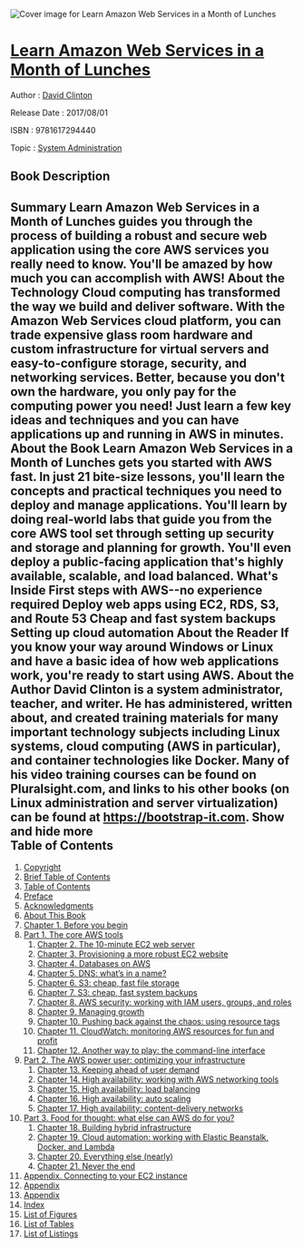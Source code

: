 ![Cover image for Learn Amazon Web Services in a Month of Lunches](https://imgdetail.ebookreading.net/cover/cover/system_admin/EB9781617294440.jpg)

[Learn Amazon Web Services in a Month of Lunches](https://ebookreading.net/view/book/Learn+Amazon+Web+Services+in+a+Month+of+Lunches-EB9781617294440_1.html "Learn Amazon Web Services in a Month of Lunches")
====================================================================================================================

Author : [David Clinton](https://ebookreading.net/search/author/David+Clinton)

Release Date : 2017/08/01

ISBN : 9781617294440

Topic : [System Administration](https://ebookreading.net/search/category/system-administration)

Book Description
-----------------

 Summary
Learn Amazon Web Services in a Month of Lunches guides you through the process of building a robust and secure web application using the core AWS services you really need to know. You'll be amazed by how much you can accomplish with AWS!
About the Technology
Cloud computing has transformed the way we build and deliver software. With the Amazon Web Services cloud platform, you can trade expensive glass room hardware and custom infrastructure for virtual servers and easy-to-configure storage, security, and networking services. Better, because you don't own the hardware, you only pay for the computing power you need! Just learn a few key ideas and techniques and you can have applications up and running in AWS in minutes.
About the Book
Learn Amazon Web Services in a Month of Lunches gets you started with AWS fast. In just 21 bite-size lessons, you'll learn the concepts and practical techniques you need to deploy and manage applications. You'll learn by doing real-world labs that guide you from the core AWS tool set through setting up security and storage and planning for growth. You'll even deploy a public-facing application that's highly available, scalable, and load balanced.
What's Inside
First steps with AWS--no experience required
Deploy web apps using EC2, RDS, S3, and Route 53
Cheap and fast system backups
Setting up cloud automation
About the Reader
If you know your way around Windows or Linux and have a basic idea of how web applications work, you're ready to start using AWS.
About the Author
David Clinton is a system administrator, teacher, and writer. He has administered, written about, and created training materials for many important technology subjects including Linux systems, cloud computing (AWS in particular), and container technologies like Docker. Many of his video training courses can be found on Pluralsight.com, and links to his other books (on Linux administration and server virtualization) can be found at https://bootstrap-it.com.
        Show and hide more                
Table of Contents
-----------------

1. [Copyright](https://ebookreading.net/view/book/Learn+Amazon+Web+Services+in+a+Month+of+Lunches-EB9781617294440_3.html)
1. [Brief Table of Contents](https://ebookreading.net/view/book/Learn+Amazon+Web+Services+in+a+Month+of+Lunches-EB9781617294440_4.html)
1. [Table of Contents](https://ebookreading.net/view/book/Learn+Amazon+Web+Services+in+a+Month+of+Lunches-EB9781617294440_5.html)
1. [Preface](https://ebookreading.net/view/book/Learn+Amazon+Web+Services+in+a+Month+of+Lunches-EB9781617294440_6.html)
1. [Acknowledgments](https://ebookreading.net/view/book/Learn+Amazon+Web+Services+in+a+Month+of+Lunches-EB9781617294440_7.html)
1. [About This Book](https://ebookreading.net/view/book/Learn+Amazon+Web+Services+in+a+Month+of+Lunches-EB9781617294440_8.html)
1. [Chapter 1. Before you begin](https://ebookreading.net/view/book/Learn+Amazon+Web+Services+in+a+Month+of+Lunches-EB9781617294440_9.html)
1. [Part 1. The core AWS tools](https://ebookreading.net/view/book/Learn+Amazon+Web+Services+in+a+Month+of+Lunches-EB9781617294440_10.html)
    1. [Chapter 2. The 10-minute EC2 web server](https://ebookreading.net/view/book/Learn+Amazon+Web+Services+in+a+Month+of+Lunches-EB9781617294440_11.html)
    1. [Chapter 3. Provisioning a more robust EC2 website](https://ebookreading.net/view/book/Learn+Amazon+Web+Services+in+a+Month+of+Lunches-EB9781617294440_12.html)
    1. [Chapter 4. Databases on AWS](https://ebookreading.net/view/book/Learn+Amazon+Web+Services+in+a+Month+of+Lunches-EB9781617294440_13.html)
    1. [Chapter 5. DNS: what’s in a name?](https://ebookreading.net/view/book/Learn+Amazon+Web+Services+in+a+Month+of+Lunches-EB9781617294440_14.html)
    1. [Chapter 6. S3: cheap, fast file storage](https://ebookreading.net/view/book/Learn+Amazon+Web+Services+in+a+Month+of+Lunches-EB9781617294440_15.html)
    1. [Chapter 7. S3: cheap, fast system backups](https://ebookreading.net/view/book/Learn+Amazon+Web+Services+in+a+Month+of+Lunches-EB9781617294440_16.html)
    1. [Chapter 8. AWS security: working with IAM users, groups, and roles](https://ebookreading.net/view/book/Learn+Amazon+Web+Services+in+a+Month+of+Lunches-EB9781617294440_17.html)
    1. [Chapter 9. Managing growth](https://ebookreading.net/view/book/Learn+Amazon+Web+Services+in+a+Month+of+Lunches-EB9781617294440_18.html)
    1. [Chapter 10. Pushing back against the chaos: using resource tags](https://ebookreading.net/view/book/Learn+Amazon+Web+Services+in+a+Month+of+Lunches-EB9781617294440_19.html)
    1. [Chapter 11. CloudWatch: monitoring AWS resources for fun and profit](https://ebookreading.net/view/book/Learn+Amazon+Web+Services+in+a+Month+of+Lunches-EB9781617294440_20.html)
    1. [Chapter 12. Another way to play: the command-line interface](https://ebookreading.net/view/book/Learn+Amazon+Web+Services+in+a+Month+of+Lunches-EB9781617294440_21.html)
1. [Part 2. The AWS power user: optimizing your infrastructure](https://ebookreading.net/view/book/Learn+Amazon+Web+Services+in+a+Month+of+Lunches-EB9781617294440_22.html)
    1. [Chapter 13. Keeping ahead of user demand](https://ebookreading.net/view/book/Learn+Amazon+Web+Services+in+a+Month+of+Lunches-EB9781617294440_23.html)
    1. [Chapter 14. High availability: working with AWS networking tools](https://ebookreading.net/view/book/Learn+Amazon+Web+Services+in+a+Month+of+Lunches-EB9781617294440_24.html)
    1. [Chapter 15. High availability: load balancing](https://ebookreading.net/view/book/Learn+Amazon+Web+Services+in+a+Month+of+Lunches-EB9781617294440_25.html)
    1. [Chapter 16. High availability: auto scaling](https://ebookreading.net/view/book/Learn+Amazon+Web+Services+in+a+Month+of+Lunches-EB9781617294440_26.html)
    1. [Chapter 17. High availability: content-delivery networks](https://ebookreading.net/view/book/Learn+Amazon+Web+Services+in+a+Month+of+Lunches-EB9781617294440_27.html)
1. [Part 3. Food for thought: what else can AWS do for you?](https://ebookreading.net/view/book/Learn+Amazon+Web+Services+in+a+Month+of+Lunches-EB9781617294440_28.html)
    1. [Chapter 18. Building hybrid infrastructure](https://ebookreading.net/view/book/Learn+Amazon+Web+Services+in+a+Month+of+Lunches-EB9781617294440_29.html)
    1. [Chapter 19. Cloud automation: working with Elastic Beanstalk, Docker, and Lambda](https://ebookreading.net/view/book/Learn+Amazon+Web+Services+in+a+Month+of+Lunches-EB9781617294440_30.html)
    1. [Chapter 20. Everything else (nearly)](https://ebookreading.net/view/book/Learn+Amazon+Web+Services+in+a+Month+of+Lunches-EB9781617294440_31.html)
    1. [Chapter 21. Never the end](https://ebookreading.net/view/book/Learn+Amazon+Web+Services+in+a+Month+of+Lunches-EB9781617294440_32.html)
1. [Appendix. Connecting to your EC2 instance](https://ebookreading.net/view/book/Learn+Amazon+Web+Services+in+a+Month+of+Lunches-EB9781617294440_33.html)
1. [Appendix](https://ebookreading.net/view/book/Learn+Amazon+Web+Services+in+a+Month+of+Lunches-EB9781617294440_34.html)
1. [Appendix](https://ebookreading.net/view/book/Learn+Amazon+Web+Services+in+a+Month+of+Lunches-EB9781617294440_35.html)
1. [Index](https://ebookreading.net/view/book/Learn+Amazon+Web+Services+in+a+Month+of+Lunches-EB9781617294440_36.html)
1. [List of Figures](https://ebookreading.net/view/book/Learn+Amazon+Web+Services+in+a+Month+of+Lunches-EB9781617294440_37.html)
1. [List of Tables](https://ebookreading.net/view/book/Learn+Amazon+Web+Services+in+a+Month+of+Lunches-EB9781617294440_38.html)
1. [List of Listings](https://ebookreading.net/view/book/Learn+Amazon+Web+Services+in+a+Month+of+Lunches-EB9781617294440_39.html)
